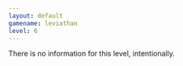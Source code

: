 ```yaml
---
layout: default
gamename: leviathan
level: 6
---
```

There is no information for this level, intentionally.
